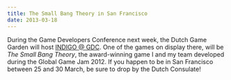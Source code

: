 ```yaml
---
title: The Small Bang Theory in San Francisco
date: 2013-03-18
---
```


During the Game Developers Conference next week,
the Dutch Game Garden will host [INDIGO @ GDC](http://dutchgamegarden.nl/indigo/editions/gdc2013).
One of the games on display there, will be _The Small Bang Theory_,
the award-winning game I and my team developed during the Global Game Jam 2012.
If you happen to be in San Francisco between 25 and 30 March,
be sure to drop by the Dutch Consulate!


